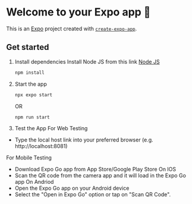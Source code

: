 # Welcome to your Expo app 👋

This is an [Expo](https://expo.dev) project created with [`create-expo-app`](https://www.npmjs.com/package/create-expo-app).

## Get started

1. Install dependencies
Install Node JS from this link
[Node JS](https://nodejs.org/en)

   ```bash
   npm install
   ```

3. Start the app

   ```bash
   npx expo start
   ```
   OR
   ```
   npm run start
   ```

4. Test the App
For Web Testing
- Type the local host link into your preferred browser (e.g. http://localhost:8081)

For Mobile Testing
- Download Expo Go app from App Store/Google Play Store
On IOS
- Scan the QR code from the camera app and it will load in the Expo Go app
On Andriod
- Open the Expo Go app on your Android device
- Select the "Open in Expo Go" option or tap on "Scan QR Code". 

